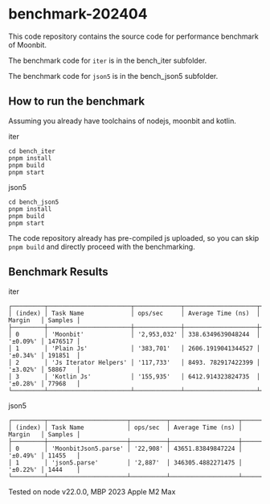 # benchmark-202404

This code repository contains the source code for performance benchmark of Moonbit.

The benchmark code for `iter` is in the bench_iter subfolder.

The benchmark code for `json5` is in the bench_json5 subfolder.

## How to run the benchmark

Assuming you already have toolchains of nodejs, moonbit and kotlin.

iter

```
cd bench_iter
pnpm install
pnpm build
pnpm start
```

json5

```
cd bench_json5
pnpm install
pnpm build
pnpm start
```

The code repository already has pre-compiled js uploaded, so you can skip `pnpm build` and directly proceed with the benchmarking.

## Benchmark Results

iter

```
┌─────────┬───────────────────────┬─────────────┬────────────────────┬──────────┬─────────┐
│ (index) │ Task Name             │ ops/sec     │ Average Time (ns)  │ Margin   │ Samples │
├─────────┼───────────────────────┼─────────────┼────────────────────┼──────────┼─────────┤
│ 0       │ 'Moonbit'             │ '2,953,032' │ 338.6349639048244  │ '±0.09%' │ 1476517 │
│ 1       │ 'Plain Js'            │ '383,701'   │ 2606.1919041344527 │ '±0.34%' │ 191851  │
│ 2       │ 'Js Iterator Helpers' │ '117,733'   │ 8493. 782917422399 │ '±3.02%' │ 58867   │
│ 3       │ 'Kotlin Js'           │ '155,935'   │ 6412.914323824735  │ '±0.28%' │ 77968   │
└─────────┴───────────────────────┴─────────────┴────────────────────┴──────────┴─────────┘
```

json5

```
┌─────────┬──────────────────────┬──────────┬───────────────────┬──────────┬─────────┐
│ (index) │ Task Name            │ ops/sec  │ Average Time (ns) │ Margin   │ Samples │
├─────────┼──────────────────────┼──────────┼───────────────────┼──────────┼─────────┤
│ 0       │ 'MoonbitJson5.parse' │ '22,908' │ 43651.83849847224 │ '±0.49%' │ 11455   │
│ 1       │ 'json5.parse'        │ '2,887'  │ 346305.4882271475 │ '±0.22%' │ 1444    │
└─────────┴──────────────────────┴──────────┴───────────────────┴──────────┴─────────┘
```

Tested on node v22.0.0, MBP 2023 Apple M2 Max
